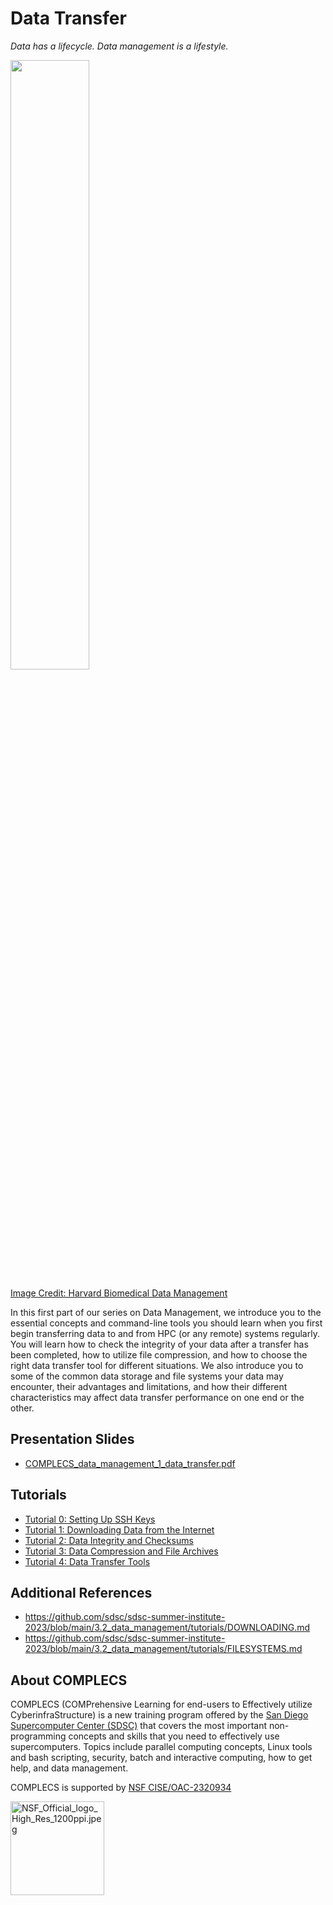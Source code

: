 # Data Transfer

*Data has a lifecycle. Data management is a lifestyle.*

<img src='https://datamanagement.hms.harvard.edu/sites/g/files/mcu941/files/assets/Images/Lifecycle-wheel-2tier.png' width='50%' height='50%'/>

[Image Credit: Harvard Biomedical Data Management](https://datamanagement.hms.harvard.edu)

In this first part of our series on Data Management, we introduce you to the essential concepts and command-line tools you should learn when you first begin transferring data to and from HPC (or any remote) systems regularly. You will learn how to check the integrity of your data after a transfer has been completed, how to utilize file compression, and how to choose the right data transfer tool for different situations. We also introduce you to some of the common data storage and file systems your data may encounter, their advantages and limitations, and how their different characteristics may affect data transfer performance on one end or the other.

## Presentation Slides

- [COMPLECS_data_management_1_data_transfer.pdf](https://drive.google.com/file/d/1db7T5hUfQAFi-iNbg_aesvIlUZtwZF5i/view?usp=drive_link)

## Tutorials

  - [Tutorial 0: Setting Up SSH Keys]()
  - [Tutorial 1: Downloading Data from the Internet](tutorials/downloading-data-from-the-internet/downloading-data-from-the-internet.md)
  - [Tutorial 2: Data Integrity and Checksums](tutorials/data-integrity-and-checksums.md)
  - [Tutorial 3: Data Compression and File Archives]()
  - [Tutorial 4: Data Transfer Tools]()

## Additional References

- https://github.com/sdsc/sdsc-summer-institute-2023/blob/main/3.2_data_management/tutorials/DOWNLOADING.md
- https://github.com/sdsc/sdsc-summer-institute-2023/blob/main/3.2_data_management/tutorials/FILESYSTEMS.md

## About COMPLECS

COMPLECS (COMPrehensive Learning for end-users to Effectively utilize
CyberinfraStructure) is a new training program offered by the 
[San Diego Supercomputer Center (SDSC)](https://www.sdsc.edu) that covers
the most important non-programming concepts and skills that you need to
effectively use supercomputers. Topics include parallel computing concepts,
Linux tools and bash scripting, security, batch and interactive computing,
how to get help, and data management.

COMPLECS is supported by [NSF CISE/OAC-2320934](https://www.nsf.gov/awardsearch/showAward?AWD_ID=2320934)

<img width="150" alt="NSF_Official_logo_High_Res_1200ppi.jpeg" src="https://nsf.widen.net/content/txvhzmsofh/jpeg/NSF_Official_logo_High_Res_1200ppi.jpeg?w=150&keep=c&crop=yes&quality=80&x.portal_shortcode_generated=dnmqqhzz&x.collection_sharename=wc3fwkos&x.app=portals">
